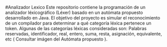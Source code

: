 #Analizador Lexico
Este repositorio contiene la programación de un analizador léxicográfico (Léxer) basado en un autómata propuesto desarrollado en Java.
El objetivo del proyecto es simular el reconocimiento de un compilador para determinar a qué categoría léxica pertenece un token.
Algunas de las categorías léxicas consideradas son: Palabras reservadas, identificador, real, entero, suma, resta, asignación, equivalente, etc ( Consultar imágen del Autómata propuesto ).
